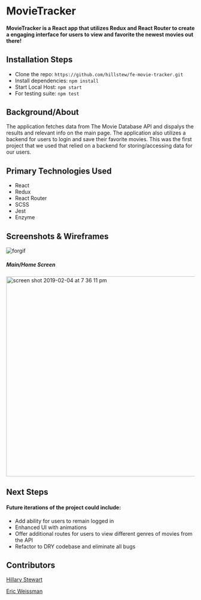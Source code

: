 # MovieTracker
#### MovieTracker is a React app that utilizes Redux and React Router to create a engaging interface for users to view and favorite the newest movies out there! 

## Installation Steps
- Clone the repo: ```https://github.com/hillstew/fe-movie-tracker.git```
- Install dependencies: ```npm install```
- Start Local Host: ```npm start```
- For testing suite: ```npm test```

## Background/About
The application fetches data from The Movie Database API and dispalys the results and relevant info on the main page. The application also utilizes a backend for users to login and save their favorite movies. This was the first project that we used that relied on a backend for storing/accessing data for our users.

## Primary Technologies Used
- React
- Redux
- React Router
- SCSS
- Jest
- Enzyme

## Screenshots & Wireframes
![forgif](https://user-images.githubusercontent.com/20710327/52348152-ddac9900-29e0-11e9-9b62-518803210832.gif)

##### Main/Home Screen
<img width="533" alt="screen shot 2019-02-04 at 7 36 11 pm" src="https://user-images.githubusercontent.com/20710327/52250250-2d417680-28b4-11e9-950b-922f992bf938.png">


## Next Steps
#### Future iterations of the project could include:
- Add ability for users to remain logged in
- Enhanced UI with animations
- Offer additional routes for users to view different genres of movies from the API
- Refactor to DRY codebase and eliminate all bugs

## Contributors
[Hillary Stewart](https://github.com/hillstew)

[Eric Weissman](https://github.com/ericweissman)
